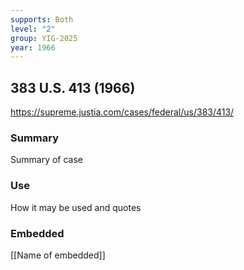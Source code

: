 ```yaml
---
supports: Both
level: "2"
group: YIG-2025
year: 1966
---
```

## 383 U.S. 413 (1966)

https://supreme.justia.com/cases/federal/us/383/413/

### Summary

Summary of case

### Use

How it may be used and quotes

### Embedded

[[Name of embedded]]